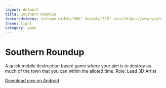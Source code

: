 ```yaml
---
layout: default
title: Southern Roundup
featuredvideos: <iframe width="560" height="315" src="https://www.youtube.com/embed/-gyKIra38MI" frameborder="0" allowfullscreen></iframe>
theme: light
category: game
---
```


# Southern Roundup

A quick mobile destruction based game where your aim is to destroy as much of the town that you can within the alloted time.
Role: Lead 3D Artist

[Download now on Android](https://luisvalle.itch.io/southern-roundup)
